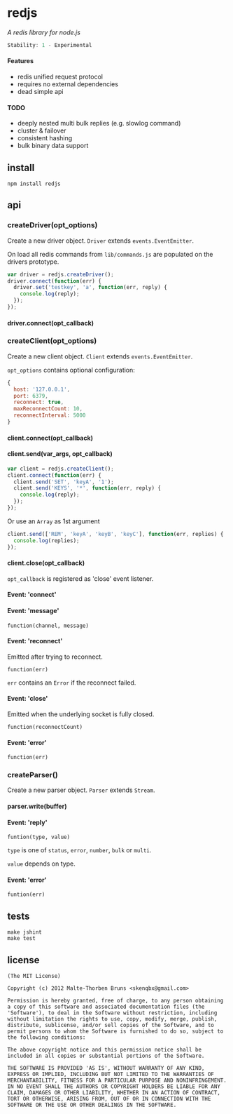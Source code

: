 # redjs
_A redis library for node.js_

```js
Stability: 1 - Experimental
```

#### Features
 - redis unified request protocol
 - requires no external dependencies
 - dead simple api

#### TODO
 - deeply nested multi bulk replies (e.g. slowlog command)
 - cluster & failover
 - consistent hashing
 - bulk binary data support

## install
```
npm install redjs
```

## api
### createDriver(opt_options)
Create a new driver object. `Driver` extends `events.EventEmitter`.

On load all redis commands from `lib/commands.js` are populated on the drivers prototype.

```js
var driver = redjs.createDriver();
driver.connect(function(err) {
  driver.set('testkey', 'a', function(err, reply) {
    console.log(reply);
  });
});
```

#### driver.connect(opt_callback)

### createClient(opt_options)
Create a new client object. `Client` extends `events.EventEmitter`.

`opt_options` contains optional configuration:

```js
{
  host: '127.0.0.1',
  port: 6379,
  reconnect: true,
  maxReconnectCount: 10,
  reconnectInterval: 5000
}
```

#### client.connect(opt_callback)

#### client.send(var_args, opt_callback)
```js
var client = redjs.createClient();
client.connect(function(err) {
  client.send('SET', 'keyA', '1');
  client.send('KEYS', '*', function(err, reply) {
    console.log(reply);
  });
});
```
Or use an `Array` as 1st argument

```js
client.send(['REM', 'keyA', 'keyB', 'keyC'], function(err, replies) {
  console.log(replies);
});
```
#### client.close(opt_callback)
`opt_callback` is registered as 'close' event listener.

#### Event: 'connect'
#### Event: 'message'
`function(channel, message)`

#### Event: 'reconnect'
Emitted after trying to reconnect.

`function(err)`

`err` contains an `Error` if the reconnect failed.

#### Event: 'close'
Emitted when the underlying socket is fully closed.

`function(reconnectCount)`

#### Event: 'error'
`function(err)`

### createParser()
Create a new parser object. `Parser` extends `Stream`.

#### parser.write(buffer)

#### Event: 'reply'
`funtion(type, value)`

`type` is one of `status`, `error`, `number`, `bulk` or `multi`.

`value` depends on type.

#### Event: 'error'
`funtion(err)`

## tests
```
make jshint
make test
```

## license
```
(The MIT License)

Copyright (c) 2012 Malte-Thorben Bruns <skenqbx@gmail.com>

Permission is hereby granted, free of charge, to any person obtaining
a copy of this software and associated documentation files (the
'Software'), to deal in the Software without restriction, including
without limitation the rights to use, copy, modify, merge, publish,
distribute, sublicense, and/or sell copies of the Software, and to
permit persons to whom the Software is furnished to do so, subject to
the following conditions:

The above copyright notice and this permission notice shall be
included in all copies or substantial portions of the Software.

THE SOFTWARE IS PROVIDED 'AS IS', WITHOUT WARRANTY OF ANY KIND,
EXPRESS OR IMPLIED, INCLUDING BUT NOT LIMITED TO THE WARRANTIES OF
MERCHANTABILITY, FITNESS FOR A PARTICULAR PURPOSE AND NONINFRINGEMENT.
IN NO EVENT SHALL THE AUTHORS OR COPYRIGHT HOLDERS BE LIABLE FOR ANY
CLAIM, DAMAGES OR OTHER LIABILITY, WHETHER IN AN ACTION OF CONTRACT,
TORT OR OTHERWISE, ARISING FROM, OUT OF OR IN CONNECTION WITH THE
SOFTWARE OR THE USE OR OTHER DEALINGS IN THE SOFTWARE.
```
